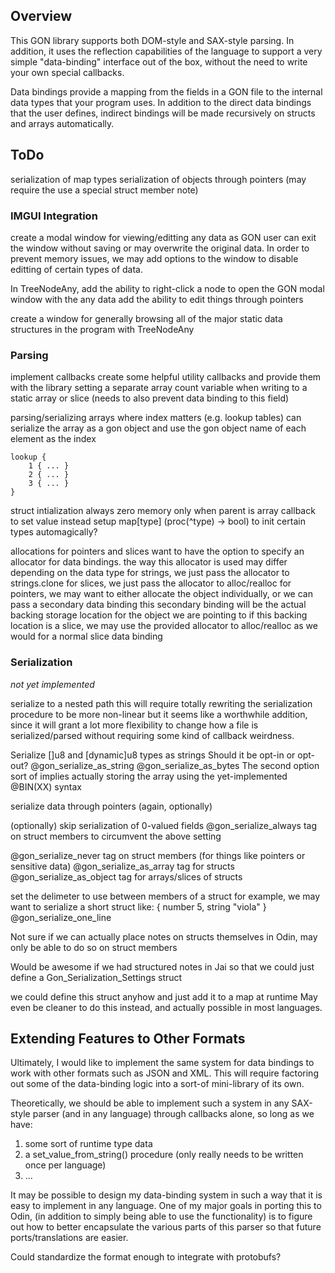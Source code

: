 

## Overview

This GON library supports both DOM-style and SAX-style parsing.
In addition, it uses the reflection capabilities of the language to support a very simple "data-binding" interface out of the box, without the need to write your own special callbacks. 

Data bindings provide a mapping from the fields in a GON file to the internal data types that your program uses. 
In addition to the direct data bindings that the user defines, indirect bindings will be made recursively on structs and arrays automatically.


## ToDo

serialization of map types
serialization of objects through pointers (may require the use a special struct member note)

### IMGUI Integration

create a modal window for viewing/editting any data as GON
user can exit the window without saving or may overwrite the original data.
In order to prevent memory issues, we may add options to the window to disable editting of certain types of data.

In TreeNodeAny, 
    add the ability to right-click a node to open the GON modal window with the any data
    add the ability to edit things through pointers

create a window for generally browsing all of the major static data structures in the program with TreeNodeAny


### Parsing

implement callbacks
    create some helpful utility callbacks and provide them with the library
        setting a separate array count variable when writing to a static array or slice (needs to also prevent data binding to this field)
        
parsing/serializing arrays where index matters (e.g. lookup tables)
    can serialize the array as a gon object and use the gon object name of each element as the index
```
lookup {
    1 { ... }
    2 { ... }
    3 { ... }
}
```


struct intialization
    always zero memory
        only when parent is array
    callback to set value instead
        setup map[type] (proc(^type) -> bool) to init certain types automagically?

allocations for pointers and slices
    want to have the option to specify an allocator for data bindings.
    the way this allocator is used may differ depending on the data type
    for strings, we just pass the allocator to strings.clone
    for slices, we just pass the allocator to alloc/realloc
    for pointers, we may want to either allocate the object individually, or we can pass a secondary data binding
        this secondary binding will be the actual backing storage location for the object we are pointing to
        if this backing location is a slice, we may use the provided allocator to alloc/realloc as we would for a normal slice data binding


### Serialization

*not yet implemented*

serialize to a nested path
    this will require totally rewriting the serialization procedure to be more non-linear
    but it seems like a worthwhile addition, since it will grant a lot more flexibility to change how a file is serialized/parsed without requiring some kind of callback weirdness.

Serialize []u8 and [dynamic]u8 types as strings 
    Should it be opt-in or opt-out?
        @gon_serialize_as_string
        @gon_serialize_as_bytes
    The second option sort of implies actually storing the array using the yet-implemented @BIN(XX) syntax

serialize data through pointers (again, optionally)

(optionally) skip serialization of 0-valued fields
    @gon_serialize_always tag on struct members to circumvent the above setting

@gon_serialize_never tag on struct members (for things like pointers or sensitive data)
@gon_serialize_as_array tag for structs
@gon_serialize_as_object tag for arrays/slices of structs


set the delimeter to use between members of a struct
    for example, we may want to serialize a short struct like:
        { number 5, string "viola" }
    @gon_serialize_one_line

Not sure if we can actually place notes on structs themselves in Odin, may only be able to do so on struct members

Would be awesome if we had structured notes in Jai so that we could just define a Gon_Serialization_Settings struct 

we could define this struct anyhow and just add it to a map at runtime
May even be cleaner to do this instead, and actually possible in most languages.




## Extending Features to Other Formats

Ultimately, I would like to implement the same system for data bindings to work with other formats such as JSON and XML. This will require factoring out some of the data-binding logic into a sort-of mini-library of its own.

Theoretically, we should be able to implement such a system in any SAX-style parser (and in any language) through callbacks alone, so long as we have:
1. some sort of runtime type data
2. a set_value_from_string() procedure (only really needs to be written once per language)
3. ...

It may be possible to design my data-binding system in such a way that it is easy to implement in any language. One of my major goals in porting this to Odin, (in addition to simply being able to use the functionality) is to figure out how to better encapsulate the various parts of this parser so that future ports/translations are easier. 

Could standardize the format enough to integrate with protobufs?








